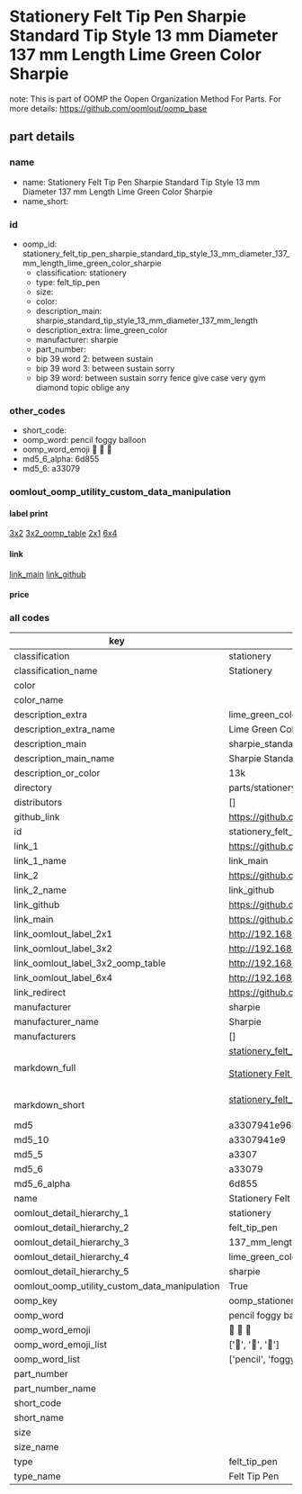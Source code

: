 # Stationery Felt Tip Pen Sharpie Standard Tip Style 13 mm Diameter 137 mm Length Lime Green Color Sharpie  

note: This is part of OOMP the Oopen Organization Method For Parts. For more details: https://github.com/oomlout/oomp_base

##  part details
  







### name
* name: Stationery Felt Tip Pen Sharpie Standard Tip Style 13 mm Diameter 137 mm Length Lime Green Color Sharpie
* name_short: 
### id
* oomp_id: stationery_felt_tip_pen_sharpie_standard_tip_style_13_mm_diameter_137_mm_length_lime_green_color_sharpie
  * classification: stationery
  * type: felt_tip_pen
  * size: 
  * color: 
  * description_main: sharpie_standard_tip_style_13_mm_diameter_137_mm_length
  * description_extra: lime_green_color
  * manufacturer: sharpie
  * part_number: 
  * bip 39 word 2: between sustain
  * bip 39 word 3: between sustain sorry
  * bip 39 word: between sustain sorry fence give case very gym diamond topic oblige any

### other_codes
* short_code: 
* oomp_word: pencil foggy balloon
* oomp_word_emoji :pencil: :foggy: :balloon:
* md5_6_alpha: 6d855
* md5_6: a33079






### oomlout_oomp_utility_custom_data_manipulation
#### label print
[3x2](http://192.168.1.245:1112/?label=oomp%206d855)
[3x2_oomp_table](http://192.168.1.108:1112/?label=oomp%206d855)
[2x1](http://192.168.1.242:1112/?label=oomp%206d855)
[6x4](http://192.168.1.55:1112/?label=oomp%206d855)    

#### link

[link_main](https://github.com/oomlout/oomlout_oomp_version_1_messy/tree/main/parts/stationery_felt_tip_pen_sharpie_standard_tip_style_13_mm_diameter_137_mm_length_lime_green_color_sharpie) [link_github](https://github.com/oomlout/oomlout_oomp_version_1_messy/tree/main/parts/stationery_felt_tip_pen_sharpie_standard_tip_style_13_mm_diameter_137_mm_length_lime_green_color_sharpie)                             

#### price







### all codes 
| key | value |  
| --- | --- |  
| classification | stationery |  
| classification_name | Stationery |  
| color |  |  
| color_name |  |  
| description_extra | lime_green_color |  
| description_extra_name | Lime Green Color |  
| description_main | sharpie_standard_tip_style_13_mm_diameter_137_mm_length |  
| description_main_name | Sharpie Standard Tip Style 13 mm Diameter 137 mm Length |  
| description_or_color | 13k |  
| directory | parts/stationery_felt_tip_pen_sharpie_standard_tip_style_13_mm_diameter_137_mm_length_lime_green_color_sharpie |  
| distributors | [] |  
| github_link | https://github.com/oomlout/oomlout_oomp_part_src/tree/main/parts/stationery_felt_tip_pen_sharpie_standard_tip_style_13_mm_diameter_137_mm_length_lime_green_color_sharpie |  
| id | stationery_felt_tip_pen_sharpie_standard_tip_style_13_mm_diameter_137_mm_length_lime_green_color_sharpie |  
| link_1 | https://github.com/oomlout/oomlout_oomp_version_1_messy/tree/main/parts/stationery_felt_tip_pen_sharpie_standard_tip_style_13_mm_diameter_137_mm_length_lime_green_color_sharpie |  
| link_1_name | link_main |  
| link_2 | https://github.com/oomlout/oomlout_oomp_version_1_messy/tree/main/parts/stationery_felt_tip_pen_sharpie_standard_tip_style_13_mm_diameter_137_mm_length_lime_green_color_sharpie |  
| link_2_name | link_github |  
| link_github | https://github.com/oomlout/oomlout_oomp_version_1_messy/tree/main/parts/stationery_felt_tip_pen_sharpie_standard_tip_style_13_mm_diameter_137_mm_length_lime_green_color_sharpie |  
| link_main | https://github.com/oomlout/oomlout_oomp_version_1_messy/tree/main/parts/stationery_felt_tip_pen_sharpie_standard_tip_style_13_mm_diameter_137_mm_length_lime_green_color_sharpie |  
| link_oomlout_label_2x1 | http://192.168.1.242:1112/?label=oomp%206d855 |  
| link_oomlout_label_3x2 | http://192.168.1.245:1112/?label=oomp%206d855 |  
| link_oomlout_label_3x2_oomp_table | http://192.168.1.108:1112/?label=oomp%206d855 |  
| link_oomlout_label_6x4 | http://192.168.1.55:1112/?label=oomp%206d855 |  
| link_redirect | https://github.com/oomlout/oomlout_oomp_version_1_messy/tree/main/parts/stationery_felt_tip_pen_sharpie_standard_tip_style_13_mm_diameter_137_mm_length_lime_green_color_sharpie |  
| manufacturer | sharpie |  
| manufacturer_name | Sharpie |  
| manufacturers | [] |  
| markdown_full | [stationery_felt_tip_pen_sharpie_standard_tip_style_13_mm_diameter_137_mm_length_lime_green_color_sharpie](none)<br>[](none)<br>[Stationery Felt Tip Pen Sharpie Standard Tip Style 13 Mm Diameter 137 Mm Length Lime Green Color Sharpie](none)<br><br> |  
| markdown_short | [stationery_felt_tip_pen_sharpie_standard_tip_style_13_mm_diameter_137_mm_length_lime_green_color_sharpie](none)<br><br> |  
| md5 | a3307941e9681e5c8cb135519ef6b8ad |  
| md5_10 | a3307941e9 |  
| md5_5 | a3307 |  
| md5_6 | a33079 |  
| md5_6_alpha | 6d855 |  
| name | Stationery Felt Tip Pen Sharpie Standard Tip Style 13 mm Diameter 137 mm Length Lime Green Color Sharpie |  
| oomlout_detail_hierarchy_1 | stationery |  
| oomlout_detail_hierarchy_2 | felt_tip_pen |  
| oomlout_detail_hierarchy_3 | 137_mm_length |  
| oomlout_detail_hierarchy_4 | lime_green_color |  
| oomlout_detail_hierarchy_5 | sharpie |  
| oomlout_oomp_utility_custom_data_manipulation | True |  
| oomp_key | oomp_stationery_felt_tip_pen_sharpie_standard_tip_style_13_mm_diameter_137_mm_length_lime_green_color_sharpie |  
| oomp_word | pencil foggy balloon |  
| oomp_word_emoji | :pencil: :foggy: :balloon: |  
| oomp_word_emoji_list | [':pencil:', ':foggy:', ':balloon:'] |  
| oomp_word_list | ['pencil', 'foggy', 'balloon'] |  
| part_number |  |  
| part_number_name |  |  
| short_code |  |  
| short_name |  |  
| size |  |  
| size_name |  |  
| type | felt_tip_pen |  
| type_name | Felt Tip Pen |  
